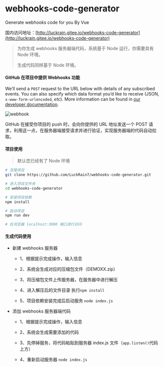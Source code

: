 # webhooks-code-generator

Generate webhooks code for you By Vue

国内访问地址：[http://luckrain.gitee.io/webhooks-code-generator](http://luckrain.gitee.io/webhooks-code-generator)

> 为你生成 webhooks 服务器端代码，系统基于 Node 运行，你需要具有 Node 环境。
>
> 生成代码同样基于 Node 环境。

#### GitHub 在项目中提供 Webhooks 功能

We’ll send a `POST` request to the URL below with details of any subscribed events. You can also specify which data format you’d like to receive (JSON, `x-www-form-urlencoded`, _etc_). More information can be found in [our developer documentation](https://developer.github.com/webhooks/).

![webhook](https://luckrain7.github.io/webhooks-code-generator/template/webhooks.png)

GitHub 在接受你项目的 push 时，会向你提供的 URL 地址发送一个 POST 请求，利用这一点，在服务器端接受请求并进行验证，实现服务器端的代码自动拉取。

#### 项目使用

> 默认您已经有了 Node 环境

```bash
# 克隆项目
git clone https://github.com/LuckRain7/webhooks-code-generator.git

# 进入项目文件夹
cd webhooks-code-generator

# 安装项目依赖
npm install

# 启动项目
npm run dev

# 在浏览器 localhost:3000 端口进行访问

```

#### 生成代码使用

- 新建 webhooks 服务器

  - 1、根据提示完成操作，输入信息

  - 2、系统会生成对应的压缩包文件（DEMOXX.zip）

  - 3、将压缩包文件上传服务器，在服务器中进行解压

  - 4、进入解压后的文件目录 执行`npm install`

  - 5、项目依赖安装完成后启动服务 `node index.js`

- 添加 webhooks 服务器端代码

  - 1、根据提示完成操作，输入信息

  - 2、系统会生成需要添加的代码

  - 3、先停掉服务，将代码粘贴到服务器 index.js 文件（`app.listen()`代码上方）

  - 4、重新启动服务器 `node index.js`
